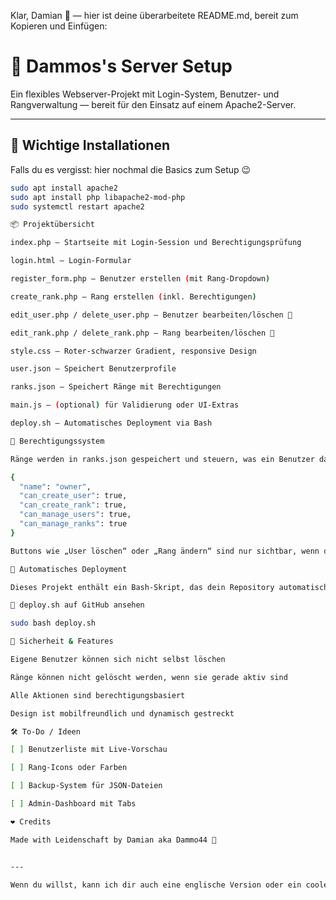 Klar, Damian 👑 — hier ist deine überarbeitete README.md, bereit zum Kopieren und Einfügen:

# 🔐 Dammos's Server Setup

Ein flexibles Webserver-Projekt mit Login-System, Benutzer- und Rangverwaltung — bereit für den Einsatz auf einem Apache2-Server.

---

## 📄 Wichtige Installationen

Falls du es vergisst: hier nochmal die Basics zum Setup 😉

```bash
sudo apt install apache2
sudo apt install php libapache2-mod-php
sudo systemctl restart apache2

📦 Projektübersicht

index.php – Startseite mit Login-Session und Berechtigungsprüfung

login.html – Login-Formular

register_form.php – Benutzer erstellen (mit Rang-Dropdown)

create_rank.php – Rang erstellen (inkl. Berechtigungen)

edit_user.php / delete_user.php – Benutzer bearbeiten/löschen 👑

edit_rank.php / delete_rank.php – Rang bearbeiten/löschen 👑

style.css – Roter-schwarzer Gradient, responsive Design

user.json – Speichert Benutzerprofile

ranks.json – Speichert Ränge mit Berechtigungen

main.js – (optional) für Validierung oder UI-Extras

deploy.sh – Automatisches Deployment via Bash

🔐 Berechtigungssystem

Ränge werden in ranks.json gespeichert und steuern, was ein Benutzer darf:

{
  "name": "owner",
  "can_create_user": true,
  "can_create_rank": true,
  "can_manage_users": true,
  "can_manage_ranks": true
}

Buttons wie „User löschen“ oder „Rang ändern“ sind nur sichtbar, wenn der Rang die Berechtigung hat. 👑

🚀 Automatisches Deployment

Dieses Projekt enthält ein Bash-Skript, das dein Repository automatisch von GitHub lädt und direkt in deinen Apache2-Webserver installiert.

🔗 deploy.sh auf GitHub ansehen

sudo bash deploy.sh

🧠 Sicherheit & Features

Eigene Benutzer können sich nicht selbst löschen

Ränge können nicht gelöscht werden, wenn sie gerade aktiv sind

Alle Aktionen sind berechtigungsbasiert

Design ist mobilfreundlich und dynamisch gestreckt

🛠️ To-Do / Ideen

[ ] Benutzerliste mit Live-Vorschau

[ ] Rang-Icons oder Farben

[ ] Backup-System für JSON-Dateien

[ ] Admin-Dashboard mit Tabs

❤️ Credits

Made with Leidenschaft by Damian aka Dammo44 👑


---

Wenn du willst, kann ich dir auch eine englische Version oder ein cooles Projekt-Badge für GitHub generieren. Sag einfach Bescheid 😎
